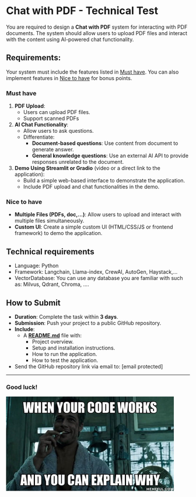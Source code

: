 # **Chat with PDF - Technical Test**

You are required to design a **Chat with PDF** system for interacting with PDF documents. The system should allow users to upload PDF files and interact with the content using AI-powered chat functionality.

## Requirements:

Your system must include the features listed in [Must have](#must-have). You can also implement features in [Nice to have](#nice-to-have) for bonus points.

### **Must have**

1. **PDF Upload**:
   - Users can upload PDF files.
   - Support scanned PDFs
2. **AI Chat Functionality**:
   - Allow users to ask questions.
   - Differentiate:
      - **Document-based questions**: Use content from document to generate answer.
      - **General knowledge questions**: Use an external AI API to provide responses unrelated to the document.
3. **Demo Using Streamlit or Gradio** (video or a direct link to the application):
   - Build a simple web-based interface to demonstrate the application.
   - Include PDF upload and chat functionalities in the demo.

### **Nice to have**

- **Multiple Files (PDFs, doc,...)**: Allow users to upload and interact with multiple files simultaneously.
- **Custom UI**: Create a simple custom UI (HTML/CSS/JS or frontend framework) to demo the application.

## Technical requirements

- Language: Python
- Framework: Langchain, Llama-index, CrewAI, AutoGen, Haystack,…
- VectorDatabase: You can use any database you are familiar with such as: Milvus, Qdrant, Chroma, ….

## **How to Submit**

- **Duration**: Complete the task within **3 days**.
- **Submission**: Push your project to a public GitHub repository.
- **Include**:
   - A [**README.md**](http://README.md) file with:
      - Project overview.
      - Setup and installation instructions.
      - How to run the application.
      - How to test the application.
- Send the GitHub repository link via email to: [email protected]

---

### **Good luck!**
![Your Code Work](meme.png)

